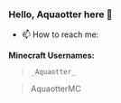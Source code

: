 ### Hello, Aquaotter here 👋

- 📫 How to reach me:

**Minecraft Usernames:**
> `_Aquaotter_`

> AquaotterMC
